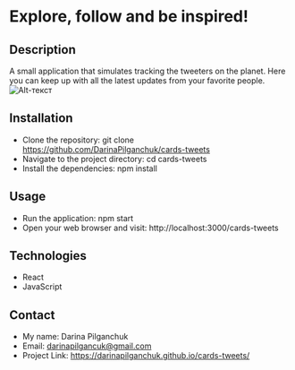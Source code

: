 # Explore, follow and be inspired!
## Description 
A small application that simulates tracking the  tweeters on the planet. Here you can keep up with all the latest updates from your favorite people.
![Alt-текст](https://github.com.DarinaPilganchuk/cards-tweets/blob/main/app%20tweetter.png)
## Installation
+ Clone the repository: git clone https://github.com/DarinaPilganchuk/cards-tweets
+ Navigate to the project directory: cd cards-tweets
+ Install the dependencies: npm install
## Usage
+ Run the application: npm start
+ Open your web browser and visit: http://localhost:3000/cards-tweets
## Technologies
+ React
+ JavaScript

## Contact
+ My name: Darina Pilganchuk
+ Email: darinapilgancuk@gmail.com
+ Project Link: https://darinapilganchuk.github.io/cards-tweets/
